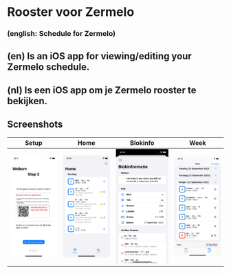 #  Rooster voor Zermelo
### (english: Schedule for Zermelo)

## (en) Is an iOS app for viewing/editing your Zermelo schedule.
## (nl) Is een iOS app om je Zermelo rooster te bekijken.


## Screenshots

| Setup | Home  | Blokinfo | Week |
| ----  | ----- | -------- | ---- |
| ![Setup screen](./Screenshots/setup.png) | ![Homescreen](./Screenshots/home.png) | ![Blokinfo](./Screenshots/blokinfo.png) | ![Week screen](./Screenshots/week.png) |
